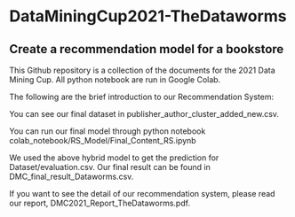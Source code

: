 # DataMiningCup2021-TheDataworms
## Create a recommendation model for a bookstore
This Github repository is a collection of the documents for the 2021 Data Mining Cup. All python notebook are run in Google Colab.

The following are the brief introduction to our Recommendation System:

You can see our final dataset in publisher_author_cluster_added_new.csv.

You can run our final model through python notebook colab_notebook/RS_Model/Final_Content_RS.ipynb

We used the above hybrid model to get the prediction for Dataset/evaluation.csv. Our final result can be found in DMC_final_result_Dataworms.csv.

If you want to see the detail of our recommendation system, please read our report, DMC2021_Report_TheDataworms.pdf.

